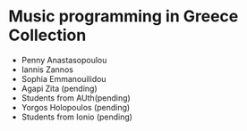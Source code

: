# Music programming in Greece Collection

- Penny Anastasopoulou
- Iannis Zannos
- Sophia Emmanouilidou
- Agapi Zita (pending)
- Students from AUth(pending)
- Yorgos Holopoulos (pending)
- Students from Ionio (pending)
